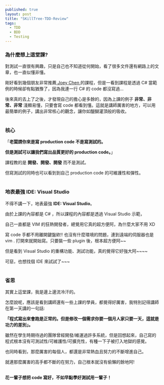 ```yaml
---
published: true
layout: post
title: "SKillTree-TDD-Review"
tags: 
  - TDD
  - BDD
  - Testing
---
```

### 為什麼想上這堂課?

對測試一直很有興趣，只是自己也不知道從何開始，看了很多文件還有網路上的文章，也一直似懂非懂。

剛好看到幾個朋友非常推薦[ Joey Chen ](https://www.facebook.com/hatelove?fref=ts) 的課程，但是一看到課程是透過 C# 當範例的時候卻有點猶豫了，因為我連一行 C# 的 code 都沒寫過…

後來真的去上了之後，才發現自己的擔心是多餘的，因為上課的例子 **非常、非常、非常** 淺顯易懂，只要會寫 code 都看到懂。這就是講師厲害的地方，可以用最簡單的例子，講出非常核心的觀念，讓你如醍醐灌頂般的吸收。
<br>
<br>

### 核心

「**老闆請你來是寫 production code 不是寫測試的。**

**但是測試可以讓我們寫出品質更好的 production code。**」

課程教的是 **開發、開發、開發** 而不是測試。

但寫測試的同時也可以看到到自己 production code 的可維護性和彈性。
<br>
<br>

### 地表最強 IDE: Visual Studio

不得不講一下，地表最強 **IDE: Visual Studio**。

由於上課的內容都是 C# ，所以課程的內容都是透過 Visual Studio  示範，

自己一直都是 VIM 的狂熱開發者，總覺用它真的超方便阿，為什麼大家不用 XD

寫 code 手都不用離開鍵盤欸!! 也沒有什麼環境的問題，連到遠端的伺服器也是 vim . 打開來就開始寫。只要裝一些 plugin 後，根本超方便阿~~



但是看到 Visual Studio 的重構功能、測試功能，真的覺得它好強大阿~~~~

可惡，也想找個 IDE 來試試了~~~
<br>
<br>

### 省思

其實上這堂課，我是邊上邊流冷汗的。

怎麼說呢，應該是看到講師還有一些上課的學員，都覺得好厲害，我特別記得講師在第一天講的一句話:

**「程式寫出來會跑是正常的。但是修改一個需求你要一個月人家只要一天，這就是功力的差別」。**

雖然在學生時期待過的團隊曾經開發/維運過許多系統，但是回想起來，自己寫的程式根本沒有可測試性/可維護性/可擴充性，有種一下子被打入地獄的感覺。

也同時看到，那麼厲害的每個人，都還是非常熱血且努力的不斷增進自己。

就連那麼厲害的高手都不斷的在努力，自己根本就沒有偷懶的餘地阿!
<br>
<br>

**花一輩子想把 code 寫好，不如早點學好測試用一輩子！**
